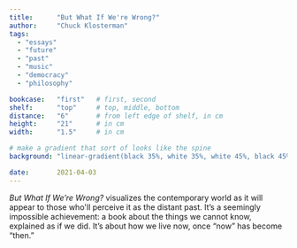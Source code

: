 ```yaml
---
title: 		"But What If We're Wrong?"
author: 	"Chuck Klosterman"
tags:
  - "essays"
  - "future"
  - "past"
  - "music"
  - "democracy"
  - "philosophy"

bookcase: 	"first"   # first, second
shelf: 		"top"     # top, middle, bottom
distance: 	"6"       # from left edge of shelf, in cm
height:		"21"      # in cm
width:		"1.5"     # in cm

# make a gradient that sort of looks like the spine
background: "linear-gradient(black 35%, white 35%, white 45%, black 45%)"

date: 		2021-04-03
---
```


*But What If We’re Wrong?* visualizes the contemporary world as it will appear to those who'll perceive it as the distant past. It’s a seemingly impossible achievement: a book about the things we cannot know, explained as if we did. It’s about how we live now, once “now” has become “then.”